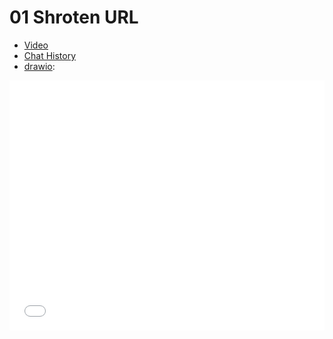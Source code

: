 # 01 Shroten URL

* [Video](https://youtu.be/CGnL9TfMtwY)
* [Chat History](chat.html)
* [drawio](drawio.html):
<iframe src="drawio.html" width="100%" height="400px" frameborder="0" style="background-color: white;"></iframe>
